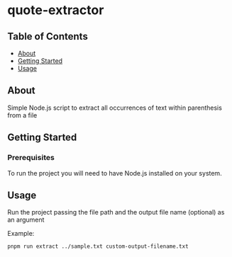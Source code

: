 # quote-extractor

## Table of Contents

- [About](#about)
- [Getting Started](#getting_started)
- [Usage](#usage)

## About <a name = "about"></a>

Simple Node.js script to extract all occurrences of text within parenthesis from a file

## Getting Started <a name = "getting_started"></a>

### Prerequisites

To run the project you will need to have Node.js installed on your system.

## Usage <a name = "usage"></a>

Run the project passing the file path and the output file name (optional) as an argument

Example:

```
pnpm run extract ../sample.txt custom-output-filename.txt
```
